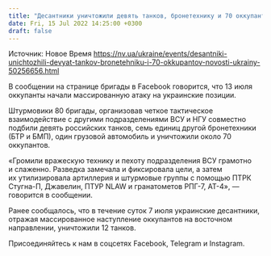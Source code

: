 ```yaml
---
title: "Десантники уничтожили девять танков, бронетехнику и 70 оккупантов за сутки"
date: Fri, 15 Jul 2022 14:25:00 +0300
draft: false
---
```

Источник: Новое Время https://nv.ua/ukraine/events/desantniki-unichtozhili-devyat-tankov-bronetehniku-i-70-okkupantov-novosti-ukrainy-50256656.html


 В сообщении на странице бригады в Facebook говорится, что 13 июля оккупанты начали массированную атаку на украинские позиции.

Штурмовики 80 бригады, организовав четкое тактическое взаимодействие с другими подразделениями ВСУ и НГУ совместно подбили девять российских танков, семь единиц другой бронетехники (БТР и БМП), один грузовой автомобиль и уничтожили около 70 оккупантов.

«Громили вражескую технику и пехоту подразделения ВСУ грамотно и слаженно. Разведка замечала и фиксировала цели, а затем их утилизировала артиллерия и штурмовые группы с помощью ПТРК Стугна-П, Джавелин, ПТУР NLAW и гранатометов РПГ-7, АТ-4», — говорится в сообщении.

Ранее сообщалось, что в течение суток 7 июля украинские десантники, отражая массированное наступление оккупантов на восточном направлении, уничтожили 12 танков.

Присоединяйтесь к нам в соцсетях Facebook, Telegram и Instagram.
